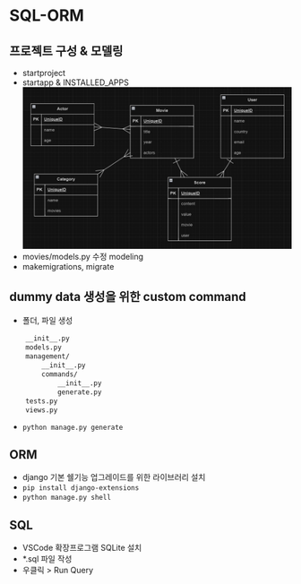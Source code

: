 # SQL-ORM

## 프로젝트 구성 & 모델링
- startproject
- startapp & INSTALLED_APPS
![alt text](image.png)
- movies/models.py 수정 modeling
- makemigrations, migrate

## dummy data 생성을 위한 custom command
- 폴더, 파일 생성
```movies/
    __init__.py
    models.py
    management/
        __init__.py
        commands/
            __init__.py
            generate.py
    tests.py
    views.py
```
- `python manage.py generate`

## ORM
- django 기본 쉘기능 업그레이드를 위한 라이브러리 설치
- `pip install django-extensions`
- `python manage.py shell`

## SQL
- VSCode 확장프로그램 SQLite 설치
- *.sql 파일 작성
- 우클릭 > Run Query